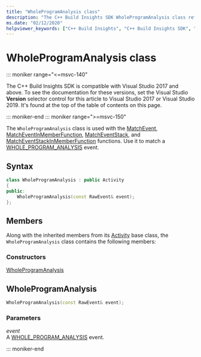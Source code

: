 ```yaml
---
title: "WholeProgramAnalysis class"
description: "The C++ Build Insights SDK WholeProgramAnalysis class reference."
ms.date: "02/12/2020"
helpviewer_keywords: ["C++ Build Insights", "C++ Build Insights SDK", "WholeProgramAnalysis", "throughput analysis", "build time analysis", "vcperf.exe"]
---
```

# WholeProgramAnalysis class

::: moniker range="<=msvc-140"

The C++ Build Insights SDK is compatible with Visual Studio 2017 and above. To see the documentation for these versions, set the Visual Studio **Version** selector control for this article to Visual Studio 2017 or Visual Studio 2019. It's found at the top of the table of contents on this page.

::: moniker-end
::: moniker range=">=msvc-150"

The `WholeProgramAnalysis` class is used with the [MatchEvent](../functions/match-event.md), [MatchEventInMemberFunction](../functions/match-event-in-member-function.md), [MatchEventStack](../functions/match-event-stack.md), and [MatchEventStackInMemberFunction](../functions/match-event-stack-in-member-function.md) functions. Use it to match a [WHOLE_PROGRAM_ANALYSIS](../event-table.md#whole-program-analysis) event.

## Syntax

```cpp
class WholeProgramAnalysis : public Activity
{
public:
    WholeProgramAnalysis(const RawEvent& event);
};
```

## Members

Along with the inherited members from its [Activity](activity.md) base class, the `WholeProgramAnalysis` class contains the following members:

### Constructors

[WholeProgramAnalysis](#whole-program-analysis)

## <a name="whole-program-analysis"></a> WholeProgramAnalysis

```cpp
WholeProgramAnalysis(const RawEvent& event);
```

### Parameters

*event*\
A [WHOLE_PROGRAM_ANALYSIS](../event-table.md#whole-program-analysis) event.

::: moniker-end
